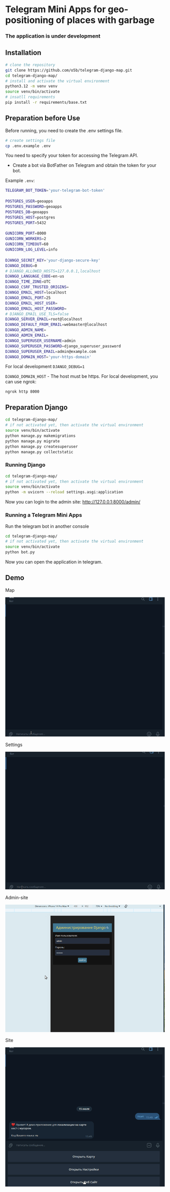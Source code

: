# Telegram Mini Apps for geo-positioning of places with garbage

### The application is under development

## Installation

```bash
# clone the repository
git clone https://github.com/o5b/telegram-django-map.git
cd telegram-django-map/
# install and activate the virtual environment
python3.12 -m venv venv
source venv/bin/activate
# insatll requirements
pip install -r requirements/base.txt
```

## Preparation before Use

Before running, you need to create the .env settings file.

```bash
# create settings file
cp .env.example .env
```

You need to specify your token for accessing the Telegram API.

- Create a bot via BotFather on Telegram and obtain the token for your bot.

Example `.env`:

```bash
TELEGRAM_BOT_TOKEN='your-telegram-bot-token'

POSTGRES_USER=geoapps
POSTGRES_PASSWORD=geoapps
POSTGRES_DB=geoapps
POSTGRES_HOST=postgres
POSTGRES_PORT=5432

GUNICORN_PORT=8000
GUNICORN_WORKERS=2
GUNICORN_TIMEOUT=60
GUNICORN_LOG_LEVEL=info

DJANGO_SECRET_KEY='your-django-secure-key'
DJANGO_DEBUG=0
# DJANGO_ALLOWED_HOSTS=127.0.0.1,localhost
DJANGO_LANGUAGE_CODE=en-us
DJANGO_TIME_ZONE=UTC
DJANGO_CSRF_TRUSTED_ORIGINS=
DJANGO_EMAIL_HOST=localhost
DJANGO_EMAIL_PORT=25
DJANGO_EMAIL_HOST_USER=
DJANGO_EMAIL_HOST_PASSWORD=
# DJANGO_EMAIL_USE_TLS=false
DJANGO_SERVER_EMAIL=root@localhost
DJANGO_DEFAULT_FROM_EMAIL=webmaster@localhost
DJANGO_ADMIN_NAME=
DJANGO_ADMIN_EMAIL=
DJANGO_SUPERUSER_USERNAME=admin
DJANGO_SUPERUSER_PASSWORD=django_superuser_password
DJANGO_SUPERUSER_EMAIL=admin@example.com
DJANGO_DOMAIN_HOST='your-https-domain'
```

For local development `DJANGO_DEBUG=1`

`DJANGO_DOMAIN_HOST` - The host must be https. For local development, you can use ngrok:

```
ngrok http 8000
```

## Preparation Django

```bash
cd telegram-django-map/
# if not activated yet, then activate the virtual environment
source venv/bin/activate
python manage.py makemigrations
python manage.py migrate
python manage.py createsuperuser
python manage.py collectstatic
```

### Running Django

```bash
cd telegram-django-map/
# if not activated yet, then activate the virtual environment
source venv/bin/activate
python -m uvicorn --reload settings.asgi:application
```

Now you can login to the admin site: http://127.0.0.1:8000/admin/

### Running a Telegram Mini Apps

Run the telegram bot in another console

```bash
cd telegram-django-map/
# if not activated yet, then activate the virtual environment
source venv/bin/activate
python bot.py
```

Now you can open the application in telegram.

## Demo

Map

![demo](docs/demo-map.gif)

Settings

![demo](docs/demo-settings.gif)

Admin-site

![demo](docs/admin-site.gif)

Site

![demo](docs/demo-site.gif)
